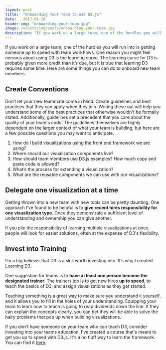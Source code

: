```yaml
---
layout: post
title:  "Onboarding Your Team to use D3.js"
date:   2017-01-10
header-img: "onboarding-your-team.jpg"
image: /assets/img/posts/onboarding-your-team.jpg
description: "If you work on a large team, one of the hurdles you will run into is getting someone up to speed with team workflows."
---
```


If you work on a large team, one of the hurdles you will run into is getting someone up to speed with team workflows. One reason you might feel nervous about using D3 is the learning curve. The learning curve for D3 is probably given more credit than it’s due, but it is true that learning D3 requires some time. Here are some things you can do to onboard new team members.

## Create Conventions
Don’t let your new teammate come in blind. Create guidelines and best practices that they can apply when they join. Writing these out will help you understand some of the best practices that otherwise wouldn't be formally stated. Additionally, guidelines set a precedent that you care about the quality of your team's code. The guidelines themselves are highly dependent on the larger context of what your team is building, but here are a few  possible questions you may want to anticipate.

1. How do I build visualizations using the front end framework we are using?
2. Where should our visualization components live?
3. How should team members use D3.js examples? How much copy and paste code is allowed?
4. What’s the process for extending a visualization?
5. What are the reusable components we can use with our visualizations?


## Delegate one visualization at a time
Getting thrown into a new team with new tools can be pretty daunting. One approach I’ve found to be helpful is to **give recent hires responsibility for one visualization type**. Once they demonstrate a sufficient level of understanding and ownership you can give another.

If you pile the responsibility of learning multiple visualizations at once, people will look for easier solutions, often at the expense of D3's flexibility.


## Invest into Training
I’m a big believer that D3 is a skill worth investing into. It’s why I created [Learning D3](https://www.learningd3.com).

One suggestion for teams is to **have at least one person become the designated trainer**. The trainers job is to get new hires **up to speed**, to teach the basics of D3, and assign visualizations as they get started.

Teaching something is a great way to make sure you understand it yourself, and it allows you to fill in the holes of your understanding. Equipping your team to learn how to teach is going to reap dividends down the line. If they can explain the concepts clearly, you can bet they will be able to solve the hairy problems that pop up when building visualizations.

If you don't have someone on your team who can teach D3, consider investing into your teams education. I've created a course that's meant to get you up to speed with D3.js. It's a no fluff way to learn the framework. You can find it [here](https://www.learningd3.com).
